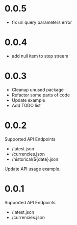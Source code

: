 # 0.0.5 
- fix uri query parameters error

# 0.0.4
- add null item to stop stream

# 0.0.3
- Cleanup unused package
- Refactor some parts of code
- Update example
- Add TODO list

# 0.0.2
Supported API Endpoints
- /latest.json
- /currencies.json
- /historical/${date}.json

Update API usage example.

# 0.0.1
Supported API Endpoints
- /latest.json
- /currencies.json



